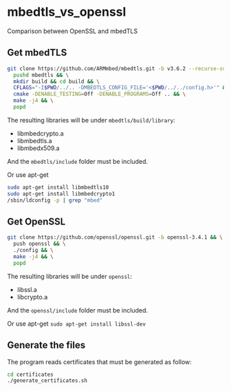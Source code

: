 # mbedtls_vs_openssl

Comparison between OpenSSL and mbedTLS

## Get mbedTLS

```bash
git clone https://github.com/ARMmbed/mbedtls.git -b v3.6.2 --recurse-submodule && \
  pushd mbedtls && \
  mkdir build && cd build && \
  CFLAGS="-I$PWD/../.. -DMBEDTLS_CONFIG_FILE='<$PWD/../../config.h>'" && \
  cmake -DENABLE_TESTING=Off -DENABLE_PROGRAMS=Off .. && \
  make -j4 && \
  popd
```

The resulting libraries will be under `mbedtls/build/library`:
- libmbedcrypto.a
- libmbedtls.a
- libmbedx509.a

And the `mbedtls/include` folder must be included.

Or use apt-get

```bash
sudo apt-get install libmbedtls10
sudo apt-get install libmbedcrypto1
/sbin/ldconfig -p | grep "mbed"
```


## Get OpenSSL

```bash
git clone https://github.com/openssl/openssl.git -b openssl-3.4.1 && \
  push openssl && \
  ./config && \
  make -j4 && \
  popd
```
The resulting libraries will be under `openssl`:
- libssl.a
- libcrypto.a

And the `openssl/include` folder must be included.

Or use apt-get `sudo apt-get install libssl-dev`

## Generate the files

The program reads certificates that must be generated as follow:
```bash
cd certificates
./generate_certificates.sh
```
